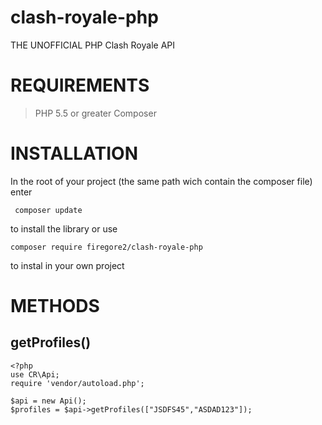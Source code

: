 # clash-royale-php
THE UNOFFICIAL PHP  Clash Royale API

# REQUIREMENTS

> PHP 5.5 or greater
> Composer

# INSTALLATION
In the root of your project (the same path wich contain the composer file) enter
```
 composer update
```
to install the library or use 
```
composer require firegore2/clash-royale-php
```
to instal in your own project

# METHODS

## getProfiles()
```
<?php
use CR\Api;
require 'vendor/autoload.php';

$api = new Api();
$profiles = $api->getProfiles(["JSDFS45","ASDAD123"]);
```

